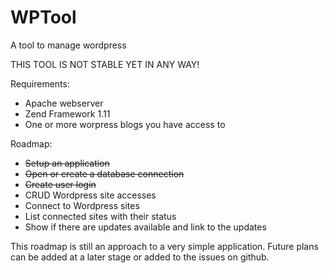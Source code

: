 WPTool
======

A tool to manage wordpress

THIS TOOL IS NOT STABLE YET IN ANY WAY!

Requirements:
* Apache webserver
* Zend Framework 1.11
* One or more worpress blogs you have access to

Roadmap:
* ~~Setup an application~~
* ~~Open or create a database connection~~
* ~~Create user login~~
* CRUD Wordpress site accesses
* Connect to Wordpress sites
* List connected sites with their status
* Show if there are updates available and link to the updates

This roadmap is still an approach to a very simple application. 
Future plans can be added at a later stage or added to the issues on github.
